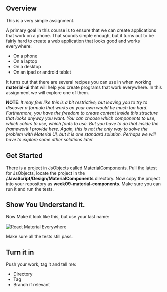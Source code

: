## Overview

This is a very simple assignment.

A primary goal in this course is to ensure that we can create applications that work on a phone. That sounds simple enough, but it turns out to be fairly hard to create a web application that looks good and works everywhere:

- On a phone
- On a laptop
- On a desktop
- On an ipad or android tablet

It turns out that there are several recipes you can use in when working **material-ui** that will help you create programs that work everywhere. In this assignment we will explore one of them.

**NOTE**: _It may feel like this is a bit restrictive, but leaving you to try to discover a formula that works on your own would be much too hard. Furthermore, you have the freedom to create content inside this structure that looks anyway you want. You can choose which components to use, which colors to use, which fonts to use. But you have to do that inside the framework I provide here. Again, this is not the only way to solve the problem with Material UI, but it is one standard solution. Perhaps we will have to explore some other solutions later._

## Get Started

There is a project in JsObjects called [MaterialComponents][mc]. Pull the latest for JsObjects, locate the project in the **/JavaScript/Design/MaterialComponents** directory. Now copy the project into your repository as **week09-material-components**. Make sure you can run it and run the tests.

## Show You Understand it.

Now Make it look like this, but use your last name:

<img class="sizer" alt="React Material Everywhere" src="https://s3.amazonaws.com/bucket01.elvenware.com/images/material-everywhere.png" />


Make sure all the tests still pass.

## Turn it in

Push your work, tag it and tell me:

- Directory
- Tag
- Branch if relevant

[mc]: https://github.com/charliecalvert/JsObjects/tree/master/JavaScript/Design/MaterialComponents

